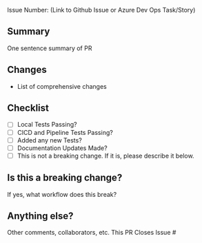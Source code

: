 Issue Number: (Link to Github Issue or Azure Dev Ops Task/Story)

## Summary
One sentence summary of PR

## Changes

- List of comprehensive changes

## Checklist

- [ ] Local Tests Passing?
- [ ] CICD and Pipeline Tests Passing?
- [ ] Added any new Tests?
- [ ] Documentation Updates Made?
- [ ] This is not a breaking change. If it is, please describe it below.

## Is this a breaking change?
If yes, what workflow does this break? 

## Anything else?
Other comments, collaborators, etc.
This PR Closes Issue #
